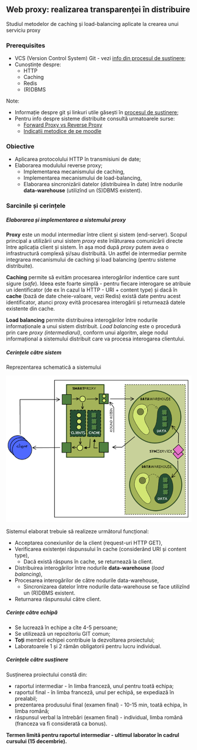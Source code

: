 ## Web proxy: realizarea transparenței în distribuire

Studiul metodelor de caching și load-balancing aplicate la crearea unui serviciu proxy

### Prerequisites

- VCS (Version Control System) Git - vezi [info din procesul de susținere](submission-process.md);
- Cunoștințe despre:
    - HTTP
    - Caching
    - Redis
    - (R)DBMS

Note:
- Informație despre git și linkuri utile găsești în [procesul de sustinere](submission-process.md);
- Pentru info despre sisteme distribuite consultă urmatoarele surse:
    + [Forward Proxy vs Reverse Proxy](http://www.jscape.com/blog/bid/87783/Forward-Proxy-vs-Reverse-Proxy)
    + [Indicații metodice de pe moodle](https://moodle.ati.utm.md/mod/book/view.php?id=1780)


### Obiective

- Aplicarea protocolului HTTP în transmisiuni de date;
- Elaborarea modulului reverse proxy;
    - Implementarea mecanismului de caching,
    - Implementarea mecanismului de load-balancing,
    - Elaborarea sincronizării datelor (distribuirea în date) între nodurile **data-warehouse**
(utilizînd un (S)DBMS existent).

### Sarcinile și cerințele

##### Elaborarea și implementarea a sistemului *proxy*
**Proxy** este un modul intermediar între client și sistem (end-server).
Scopul principal a utilizării unui sistem *proxy* este înlăturarea comunicării directe
între aplicația client și sistem. În așa mod după *proxy* putem avea o infrastructură
complexă și/sau distribuită. Un astfel de intermediar permite integrarea mecanismului
de caching și load balancing (pentru sisteme distribuite).

**Caching** permite să evităm procesarea interogărilor indentice care sunt sigure (*safe*).
Ideea este foarte simplă - pentru fiecare interogare se atribuie un identificator
(de ex în cazul la HTTP - URI + content type) și dacă în **cache** (bază de date cheie-valoare, vezi Redis)
există date pentru acest identificator, atunci proxy evită procesarea interogării și
returnează datele existente din cache.

**Load balancing** permite distribuirea interogărilor între nodurile informaționale a unui
sistem distribuit. *Load balancing* este o procedură prin care *proxy (intermediarul)*,
conform unui algoritm, alege nodul informațional a sistemului distribuit care va
procesa interogarea clientului.

##### Cerințele către sistem

Reprezentarea schematică a sistemului

![Proxy Schema](images/proxy-schema.png)

Sistemul elaborat trebuie să realizeze următorul funcțional:
- Acceptarea conexiunilor de la client (request-uri HTTP GET),
- Verificarea existenței răspunsului în cache (considerând URI și content type),
    - Dacă există răspuns în cache, se returnează la client.
- Distribuirea interogărilor între nodurile **data-warehouse** (*load balancing*),
- Procesarea interogărilor de către nodurile data-warehouse,
    - Sincronizarea datelor între nodurile data-warehouse se face utilizînd un
    (R)DBMS existent.
- Returnarea răspunsului către client.

##### Cerințe către echipă

- Se lucrează în echipe a cîte 4-5 persoane;
- Se utilizează un repozitoriu GIT comun;
- **Toți** membrii echipei contribuie la dezvoltarea proiectului;
- Laboratoarele 1 și 2 rămân obligatorii pentru lucru individual.


##### Cerințele către susținere

Susținerea proiectului constă din:
- raportul intermediar - în limba franceză, unul pentru toată echipa;
- raportul final - în limba franceză, unul per echipă, se expediază în prealabil;
- prezentarea produsului final (examen final) - 10-15 min, toată echipa, în limba română;
- răspunsul verbal la întrebări (examen final) - individual, limba română (franceza va fi considerată ca bonus).

**Termen limită pentru raportul intermediar - ultimul laborator în cadrul cursului (15 decembrie).**
